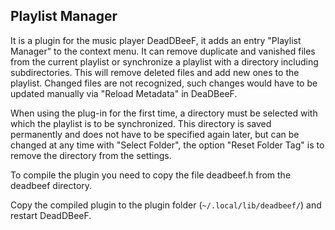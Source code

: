 ## Playlist Manager

It is a plugin for the music player DeadDBeeF, it adds an entry "Playlist Manager" to the context menu. It can remove duplicate and vanished files from the current playlist or synchronize a playlist with a directory including subdirectories. This will remove deleted files and add new ones to the playlist. Changed files are not recognized, such changes would have to be updated manually via "Reload Metadata" in DeaDBeeF. 

When using the plug-in for the first time, a directory must be selected with which the playlist is to be synchronized. This directory is saved permanently and does not have to be specified again later, but can be changed at any time with "Select Folder", the option "Reset Folder Tag" is to remove the directory from the settings. 


To compile the plugin you need to copy the file deadbeef.h from the deadbeef directory.

Copy the compiled plugin to the plugin folder (`~/.local/lib/deadbeef/`) and restart DeadDBeeF.


